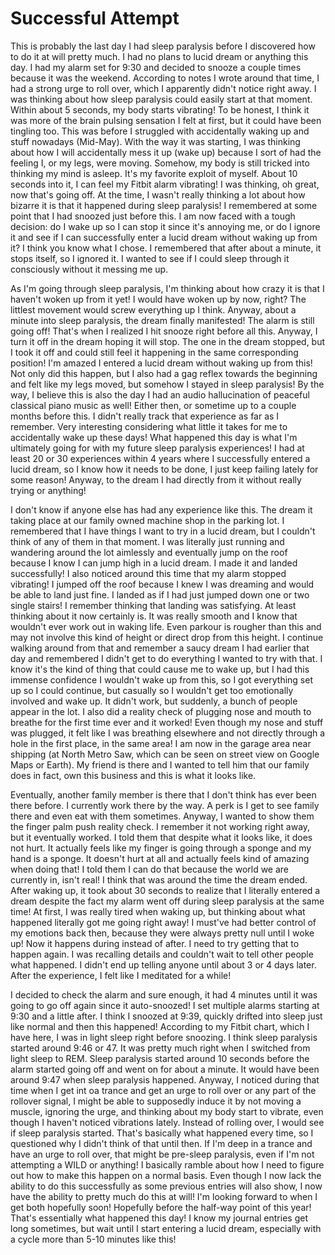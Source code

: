 # Successful Attempt

This is probably the last day I had sleep paralysis before I discovered how to do it at will pretty much. I had no plans to lucid dream or anything this day. I had my alarm set for 9:30 and decided to snooze a couple times because it was the weekend. According to notes I wrote around that time, I had a strong urge to roll over, which I apparently didn't notice right away. I was thinking about how sleep paralysis could easily start at that moment. Within about 5 seconds, my body starts vibrating! To be honest, I think it was more of the brain pulsing sensation I felt at first, but it could have been tingling too. This was before I struggled with accidentally waking up and stuff nowadays (Mid-May). With the way it was starting, I was thinking about how I will accidentally mess it up (wake up) because I sort of had the feeling I, or my legs, were moving. Somehow, my body is still tricked into thinking my mind is asleep. It's my favorite exploit of myself. About 10 seconds into it, I can feel my Fitbit alarm vibrating! I was thinking, oh great, now that's going off. At the time, I wasn't really thinking a lot about how bizarre it is that it happened during sleep paralysis! I remembered at some point that I had snoozed just before this. I am now faced with a tough decision: do I wake up so I can stop it since it's annoying me, or do I ignore it and see if I can successfully enter a lucid dream without waking up from it? I think you know what I chose. I remembered that after about a minute, it stops itself, so I ignored it. I wanted to see if I could sleep through it consciously without it messing me up.

As I'm going through sleep paralysis, I'm thinking about how crazy it is that I haven't woken up from it yet! I would have woken up by now, right? The littlest movement would screw everything up I think. Anyway, about a minute into sleep paralysis, the dream finally manifested! The alarm is still going off! That's when I realized I hit snooze right before all this. Anyway, I turn it off in the dream hoping it will stop. The one in the dream stopped, but I took it off and could still feel it happening in the same corresponding position! I'm amazed I entered a lucid dream without waking up from this! Not only did this happen, but I also had a gag reflex towards the beginning and felt like my legs moved, but somehow I stayed in sleep paralysis! By the way, I believe this is also the day I had an audio hallucination of peaceful classical piano music as well! Either then, or sometime up to a couple months before this. I didn't really track that experience as far as I remember. Very interesting considering what little it takes for me to accidentally wake up these days! What happened this day is what I'm ultimately going for with my future sleep paralysis experiences! I had at least 20 or 30 experiences within 4 years where I successfully entered a lucid dream, so I know how it needs to be done, I just keep failing lately for some reason! Anyway, to the dream I had directly from it without really trying or anything!

I don't know if anyone else has had any experience like this. The dream it taking place at our family owned machine shop in the parking lot. I remembered that I have things I want to try in a lucid dream, but I couldn't think of any of them in that moment. I was literally just running and wandering around the lot aimlessly and eventually jump on the roof because I know I can jump high in a lucid dream. I made it and landed successfully! I also noticed around this time that my alarm stopped vibrating! I jumped off the roof because I knew I was dreaming and would be able to land just fine. I landed as if I had just jumped down one or two single stairs! I remember thinking that landing was satisfying. At least thinking about it now certainly is. It was really smooth and I know that wouldn't ever work out in waking life. Even parkour is rougher than this and may not involve this kind of height or direct drop from this height. I continue walking around from that and remember a saucy dream I had earlier that day and remembered I didn't get to do everything I wanted to try with that. I know it's the kind of thing that could cause me to wake up, but I had this immense confidence I wouldn't wake up from this, so I got everything set up so I could continue, but casually so I wouldn't get too emotionally involved and wake up. It didn't work, but suddenly, a bunch of people appear in the lot. I also did a reality check of plugging nose and mouth to breathe for the first time ever and it worked! Even though my nose and stuff was plugged, it felt like I was breathing elsewhere and not directly through a hole in the first place, in the same area! I am now in the garage area near shipping (at North Metro Saw, which can be seen on street view on Google Maps or Earth). My friend is there and I wanted to tell him that our family does in fact, own this business and this is what it looks like.

Eventually, another family member is there that I don't think has ever been there before. I currently work there by the way. A perk is I get to see family there and even eat with them sometimes. Anyway, I wanted to show them the finger palm push reality check. I remember it not working right away, but it eventually worked. I told them that despite what it looks like, it does not hurt. It actually feels like my finger is going through a sponge and my hand is a sponge. It doesn't hurt at all and actually feels kind of amazing when doing that! I told them I can do that because the world we are currently in, isn't real! I think that was around the time the dream ended. After waking up, it took about 30 seconds to realize that I literally entered a dream despite the fact my alarm went off during sleep paralysis at the same time!
At first, I was really tired when waking up, but thinking about what happened literally got me going right away! I must've had better control of my emotions back then, because they were always pretty null until I woke up! Now it happens during instead of after. I need to try getting that to happen again. I was recalling details and couldn't wait to tell other people what happened. I didn't end up telling anyone until about 3 or 4 days later. After the experience, I felt like I meditated for a while!

I decided to check the alarm and sure enough, it had 4 minutes until it was going to go off again since it auto-snoozed! I set multiple alarms starting at 9:30 and a little after. I think I snoozed at 9:39, quickly drifted into sleep just like normal and then this happened! According to my Fitbit chart, which I have here, I was in light sleep right before snoozing. I think sleep paralysis started around 9:46 or 47. It was pretty much right when I switched from light sleep to REM. Sleep paralysis started around 10 seconds before the alarm started going off and went on for about a minute. It would have been around 9:47 when sleep paralysis happened. Anyway, I noticed during that time when I get int oa trance and get an urge to roll over or any part of the rollover signal, I might be able to supposedly induce it by not moving a muscle, ignoring the urge, and thinking about my body start to vibrate, even though I haven't noticed vibrations lately. Instead of rolling over, I would see if sleep paralysis started. That's basically what happened every time, so I questioned why I didn't think of that until then. If I'm deep in a trance and have an urge to roll over, that might be pre-sleep paralysis, even if I'm not attempting a WILD or anything! I basically ramble about how I need to figure out how to make this happen on a normal basis. Even though I now lack the ability to do this successfully as some previous entries will also show, I now have the ability to pretty much do this at will! I'm looking forward to when I get both hopefully soon! Hopefully before the half-way point of this year! That's essentially what happened this day! I know my journal entries get long sometimes, but wait until I start entering a lucid dream, especially with a cycle more than 5-10 minutes like this!
